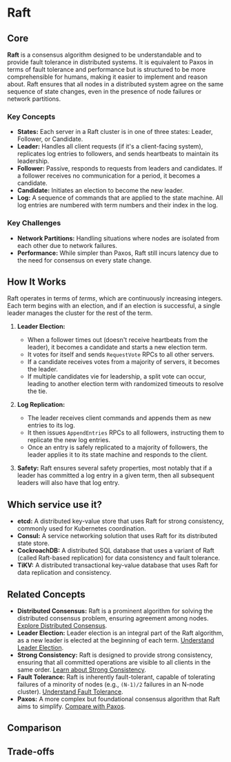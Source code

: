 # Raft

## Core

**Raft** is a consensus algorithm designed to be understandable and to provide fault tolerance in distributed systems. It is equivalent to Paxos in terms of fault tolerance and performance but is structured to be more comprehensible for humans, making it easier to implement and reason about. Raft ensures that all nodes in a distributed system agree on the same sequence of state changes, even in the presence of node failures or network partitions.

### Key Concepts

-   **States:** Each server in a Raft cluster is in one of three states: Leader, Follower, or Candidate.
-   **Leader:** Handles all client requests (if it's a client-facing system), replicates log entries to followers, and sends heartbeats to maintain its leadership.
-   **Follower:** Passive, responds to requests from leaders and candidates. If a follower receives no communication for a period, it becomes a candidate.
-   **Candidate:** Initiates an election to become the new leader.
-   **Log:** A sequence of commands that are applied to the state machine. All log entries are numbered with term numbers and their index in the log.

### Key Challenges

-   **Network Partitions:** Handling situations where nodes are isolated from each other due to network failures.
-   **Performance:** While simpler than Paxos, Raft still incurs latency due to the need for consensus on every state change.

## How It Works

Raft operates in terms of *terms*, which are continuously increasing integers. Each term begins with an election, and if an election is successful, a single leader manages the cluster for the rest of the term.

1.  **Leader Election:**
    *   When a follower times out (doesn't receive heartbeats from the leader), it becomes a candidate and starts a new election term.
    *   It votes for itself and sends `RequestVote` RPCs to all other servers.
    *   If a candidate receives votes from a majority of servers, it becomes the leader.
    *   If multiple candidates vie for leadership, a split vote can occur, leading to another election term with randomized timeouts to resolve the tie.

2.  **Log Replication:**
    *   The leader receives client commands and appends them as new entries to its log.
    *   It then issues `AppendEntries` RPCs to all followers, instructing them to replicate the new log entries.
    *   Once an entry is safely replicated to a majority of followers, the leader applies it to its state machine and responds to the client.

3.  **Safety:** Raft ensures several safety properties, most notably that if a leader has committed a log entry in a given term, then all subsequent leaders will also have that log entry.

## Which service use it?

-   **etcd:** A distributed key-value store that uses Raft for strong consistency, commonly used for Kubernetes coordination.
-   **Consul:** A service networking solution that uses Raft for its distributed state store.
-   **CockroachDB:** A distributed SQL database that uses a variant of Raft (called Raft-based replication) for data consistency and fault tolerance.
-   **TiKV:** A distributed transactional key-value database that uses Raft for data replication and consistency.

## Related Concepts

-   **Distributed Consensus:** Raft is a prominent algorithm for solving the distributed consensus problem, ensuring agreement among nodes. [Explore Distributed Consensus](../README.md).
-   **Leader Election:** Leader election is an integral part of the Raft algorithm, as a new leader is elected at the beginning of each term. [Understand Leader Election](../../coordination/leader-election/README.md).
-   **Strong Consistency:** Raft is designed to provide strong consistency, ensuring that all committed operations are visible to all clients in the same order. [Learn about Strong Consistency](../../consistency-models/strong-consistency/README.md).
-   **Fault Tolerance:** Raft is inherently fault-tolerant, capable of tolerating failures of a minority of nodes (e.g., `(N-1)/2` failures in an N-node cluster). [Understand Fault Tolerance](../../fault-tolerance/README.md).
-   **Paxos:** A more complex but foundational consensus algorithm that Raft aims to simplify. [Compare with Paxos](./paxos/README.md).

## Comparison

## Trade-offs
